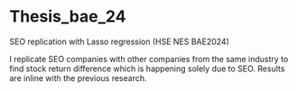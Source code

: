 # Thesis_bae_24
SEO replication with Lasso regression (HSE NES BAE2024)

I replicate SEO companies with other companies from the same industry to find stock return difference which is happening solely due to SEO. Results are inline with the previous research. 
